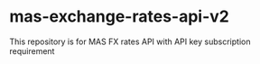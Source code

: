 # mas-exchange-rates-api-v2
This repository is for MAS FX rates API with API key subscription requirement
